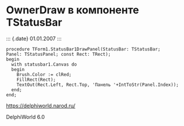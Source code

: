 OwnerDraw в компоненте TStatusBar
=================================

::: {.date}
01.01.2007
:::

    procedure TForm1.StatusBar1DrawPanel(StatusBar: TStatusBar;
    Panel: TStatusPanel; const Rect: TRect);
    begin
      with statusbar1.Canvas do
      begin
        Brush.Color := clRed;
        FillRect(Rect);
        TextOut(Rect.Left, Rect.Top, 'Панель '+IntToStr(Panel.Index));
      end;
    end;
     

<https://delphiworld.narod.ru/>

DelphiWorld 6.0
